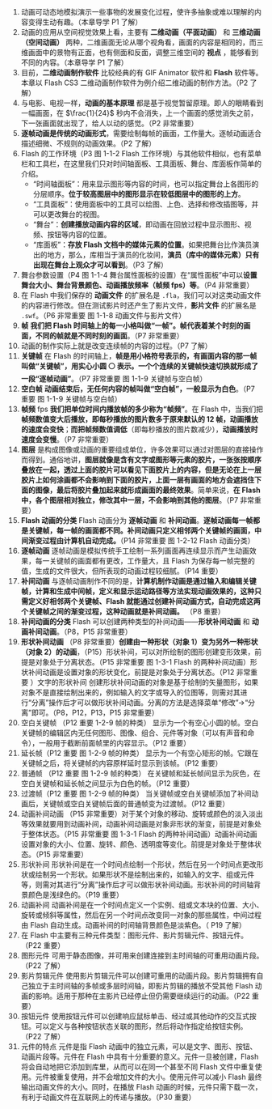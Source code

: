 1. 动画可动态地模拟演示一些事物的发展变化过程，使许多抽象或难以理解的内容变得生动有趣。（本章导学 P1 了解）
2. 动画的应用从空间视觉效果上看，主要有 **二维动画（平面动画）** 和 **三维动画（空间动画）** 两种，二维画面无论从哪个视角看，画面的内容是相同的，而三维画面中的景物有正面，也有侧面和反面，调整三维空间的 **视点** ，能够看到不同的内容。（本章导学 P1 了解）
3. 目前，**二维动画制作软件** 比较经典的有 GIF Animator 软件和 **Flash** 软件等。本章以 Flash CS3 二维动画制作软件为例介绍二维动画的制作方法。（P2 了解）
4. 与电影、电视一样，**动画的基本原理** 都是基于视觉暂留原理。即人的眼睛看到一幅画面，在 $\frac{1}{24}$ 秒内不会消失，上一个画面的感觉消失之前，下一张画面就出现了，给人以动的感觉。（P2 非常重要）
5. **逐帧动画是传统的动画形式**，需要绘制每帧的画面，工作量大。逐帧动画适合描述细微、不规则的动画效果。（P2 了解）
6. Flash 的工作环境（P3 图 1-1-2 Flash 工作环境）与其他软件相似，也有菜单栏和工具栏，在这里我们只对时间轴面板、工具面板、舞台、库面板作简单的介绍。
   - “时间轴面板”：用来显示图形等内容的时间，也可以指定舞台上各图形的分层顺序。**位于较高图层中的图形显示在较低图层中的图形的上方**。
   - “工具面板”：使用面板中的工具可以绘图、上色、选择和修改插图等，并可以更改舞台的视图。
   - “舞台”：**创建播放动画内容的区域**，即动画在回放过程中显示图形、视频、按钮等内容的位置。
   - “库面板”：**存放 Flash 文档中的媒体元素的位置**。如果把舞台比作演员演出的地方，那么，库相当于演员的化妆间，**演员（库中的媒体元素）只有出现在舞台上观众才可以看到**。（P3 了解）
7. 舞台参数设置（P4 图 1-1-4 舞台属性面板的设置）在“属性面板”中可以**设置舞台大小、舞台背景颜色、动画播放频率（帧频 fps）等**。（P4 非常重要）
8. 在 Flash 中我们保存的 **动画文件** 的扩展名是 `.fla`，我们可以对这类动画文件的内容进行修改。但在测试影片时还产生了影片文件，**影片文件** 的扩展名是 `.swf`。（P6 非常重要 图 1-1-8 动画文件与影片文件）
9. **帧** **我们把 Flash 时间轴上的每一小格叫做“一帧”。帧代表着某个时刻的画面，不同的帧就是不同时刻的画面**。（P7 非常重要）
10. 动画的制作实际上就是改变连续帧的内容的过程。（P7 了解）
11. **关键帧** 在 Flash 的时间轴上，**帧是用小格符号表示的，有画面内容的那一帧叫做“关键帧”，用实心小圆 ⚪ 表示。一个个连续的关键帧快速切换就形成了一段“逐帧动画”**。（P7 非常重要 图 1-1-9 关键帧与空白帧）
12. **空白帧** **动画结束后，无任何内容的帧叫做“空白帧”，一般显示为白色**。（P7 重要 图 1-1-9 关键帧与空白帧）
13. **帧频** fps **我们把单位时间内播放帧的多少称为“帧频”**。在 Flash 中，当我们把**帧频数值变大后播放，即每秒播放的图片数多于原来默认的 12 帧，动画播放的速度会变快**；**而把帧频数值调低**（即每秒播放的图片数减少），**动画播放时速度会变慢**。（P7 非常重要）
14. **图层** 是构成图像或动画的重要组成单位，许多效果可以通过对图层的直接操作而得到。通俗地讲，**图层就像是含有文字或图形等元素的胶片，一张张按顺序叠放在一起，透过上面的胶片可以看见下面胶片上的内容，但是无论在上一层胶片上如何涂画都不会影响到下面的胶片，上面一层有画面的地方会遮挡住下面的图像，最后将胶片叠加起来就形成画面的最终效果**。简单来说，**在 Flash 中，各个图层相对独立，修改其中一层，不会影响到其他的图层**。（P7 非常重要）
15. **Flash 动画的分类** Flash 动画分为 **逐帧动画** 和 **补间动画**。**逐帧动画每一帧都是关键帧，每一帧的画面都不同。补间动画只定义相邻两个关键帧的画面，中间渐变过程由计算机自动完成。**（P14 非常重要 图 1-2-12 Flash 动画分类）
16. **逐帧动画** 逐帧动画是模拟传统手工绘制一系列画面再连续显示而产生动画效果，每一关键帧的画面都有更改，工作量大，且 Flash 为保存每一帧完整的值，生成的文件很大，但所表现的动画过程较细腻。（P14 重要）
17. **补间动画** 与逐帧动画制作不同的是，**计算机制作动画是通过输入和编辑关键帧，计算和生成中间帧，定义和显示运动路径等方法实现动画效果的，这种只需定义好相邻两个关键帧、Flash 就能通过创建补间动画方式，自动完成这两个关键帧之间的渐变过程，这种动画就是补间动画。** （P8 重要）
18. **补间动画的分类** Flash 可以创建两种类型的补间动画——**形状补间动画** 和 **动画补间动画**。（P8，P15 非常重要）
19. **形状补间动画** （P8 非常重要）**创建由一种形状（对象 1）变为另外一种形状（对象 2）的动画**，（P15）形状补间，可以对所绘制的图形创建变形效果，前提是对象处于分离状态。（P15 非常重要 图 1-3-1 Flash 的两种补间动画）形状补间动画是设置对象的形状变化，前提是对象处于分离状态。（P12 非常重要 ）文字的形状补间 创建形状补间动画的对象是基于绘制的矢量图形，如果对象不是直接绘制出来的，例如输入的文字或导入的位图等，则需对其进行“分离”操作后才可以做形状补间动画。分离的方法是选择菜单“修改”→“分离”即可。（P8，P12，P13，P15 非常重要）
20. 空白关键帧 （P12 重要 1-2-9 帧的种类） 显示为一个有空心小圆的帧。空白关键帧的编辑区内无任何图形、图像、组合、元件等对象（可以有声音和命令），一般用于截断前面帧里的内容显示。（P12 重要）
21. 延长帧（P12 重要 图 1-2-9 帧的种类） 显示为一个有空心矩形的帧。它跟在关键帧之后，将关键帧的内容原样延时显示到该帧。（P12 重要）
22. 普通帧 （P12 重要 图 1-2-9 帧的种类） 在关键帧和延长帧间显示为灰色，在空白关键帧和延长帧之间显示为白色的帧。（P12 重要）
23. 过渡帧（P12 重要 图 1-2-9 帧的种类） 当关键帧或空白关键帧添加了补间动画后，关键帧或空白关键帧后面的普通帧变为过渡帧。（P12 重要）
24. 动画补间动画 （P15 非常重要）对于某个对象的移动、旋转或颜色的淡入淡出等效果就要用到动画补间，动画补间动画是对象非形状的渐变，前提是对象处于整体状态。（P15 非常重要 图 1-3-1 Flash 的两种补间动画）动画补间动画设置对象的大小、位置、旋转、颜色、透明度等变化。前提是对象处于整体状态。（P15 非常重要）
25. 形状补间 形状补间是在一个时间点绘制一个形状，然后在另一个时间点更改形状或绘制另一个形状。如果形状不是绘制出来的，如输入的文字、组或元件等，则需对其进行“分离”操作后才可以做形状补间动画。形状补间的时间轴背景颜色是浅绿色的。（P19 重要）
26. 动画补间 动画补间是在一个时间点定义一个实例、组或文本块的位置、大小、旋转或倾斜等属性，然后在另一个时间点改变同一对象的那些属性，中间过程由 Flash 自动生成。动画补间的时间轴背景颜色是淡紫色。（ P19 了解）
27. 在 Flash 中主要有三种元件类型：图形元件、影片剪辑元件、按钮元件。（P22 重要）
28. 图形元件 可用于静态图像，并可用来创建连接到主时间轴的可重用动画片段。（P22 了解）
29. 影片剪辑元件 使用影片剪辑元件可以创建可重用的动画片段。影片剪辑拥有自己独立于主时间轴的多帧或多层时间轴，即影片剪辑的播放不受其他 Flash 动画的影响。适用于那种在主影片已经停止但仍需要继续运行的动画。（P22 重要）
30. 按钮元件 使用按钮元件可以创建响应鼠标单击、经过或其他动作的交互式按钮。可以定义与各种按钮状态关联的图形，然后将动作指定给按钮实例。（P22 了解）
31. 元件的特点 元件是指 Flash 动画中的独立元素，可以是文字、图形、按钮、动画片段等。元件在 Flash 中具有十分重要的意义。元件一旦被创建，Flash 将会自动地把它添加到库里，从而可以在同一个甚至不同 Flash 文件中重复使用。元件被重复使用，并不会增加文件的大小。使用元件可以减小 Flash 最终输出动画文件的大小。同时，在播放 Flash 动画的时候，元件只需下载一次，有利于动画文件在互联网上的传递与播放。（P30 重要）
